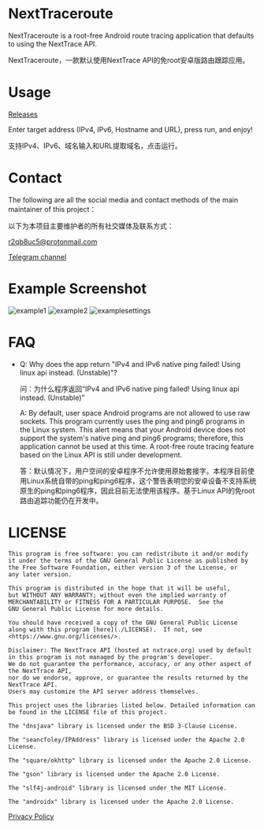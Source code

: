 # NextTraceroute 

NextTraceroute is a root-free Android route tracing application that defaults to using the NextTrace API.

NextTraceroute，一款默认使用NextTrace API的免root安卓版路由跟踪应用。

# Usage

[Releases](https://github.com/nxtrace/NextTraceroute/releases)

Enter target address (IPv4, IPv6, Hostname and URL), press run, and enjoy!

支持IPv4、IPv6、域名输入和URL提取域名，点击运行。

# Contact

The following are all the social media and contact methods of the main maintainer of this project：

以下为本项目主要维护者的所有社交媒体及联系方式：

[r2qb8uc5@protonmail.com](mailto:r2qb8uc5@protonmail.com)

[Telegram channel](https://t.me/nexttraceroute)

# Example Screenshot
![example1](./pic/1.png)
![example2](./pic/2.png)
![examplesettings](./pic/settings.png)

# FAQ

* Q: Why does the app return "IPv4 and IPv6 native ping failed! Using linux api instead. (Unstable)"?

  问：为什么程序返回“IPv4 and IPv6 native ping failed! Using linux api instead. (Unstable)”
  
  A: By default, user space Android programs are not allowed to use raw sockets. This program currently uses the ping and ping6 programs in the Linux system. This alert means that your Android device does not support the system's native ping and ping6 programs; therefore, this application cannot be used at this time. A root-free route tracing feature based on the Linux API is still under development.

  答：默认情况下，用户空间的安卓程序不允许使用原始套接字。本程序目前使用Linux系统自带的ping和ping6程序，这个警告表明您的安卓设备不支持系统原生的ping和ping6程序，因此目前无法使用该程序。基于Linux API的免root路由追踪功能仍在开发中。

# LICENSE
```
This program is free software: you can redistribute it and/or modify
it under the terms of the GNU General Public License as published by
the Free Software Foundation, either version 3 of the License, or
any later version.

This program is distributed in the hope that it will be useful,
but WITHOUT ANY WARRANTY; without even the implied warranty of
MERCHANTABILITY or FITNESS FOR A PARTICULAR PURPOSE.  See the
GNU General Public License for more details.

You should have received a copy of the GNU General Public License
along with this program [here](./LICENSE).  If not, see <https://www.gnu.org/licenses/>.

Disclaimer: The NextTrace API (hosted at nxtrace.org) used by default in this program is not managed by the program's developer.
We do not guarantee the performance, accuracy, or any other aspect of the NextTrace API,
nor do we endorse, approve, or guarantee the results returned by the NextTrace API.
Users may customize the API server address themselves.

This project uses the libraries listed below. Detailed information can be found in the LICENSE file of this project.

The "dnsjava" library is licensed under the BSD 3-Clause License.

The "seancfoley/IPAddress" library is licensed under the Apache 2.0 License.

The "square/okhttp" library is licensed under the Apache 2.0 License.

The "gson" library is licensed under the Apache 2.0 License.

The "slf4j-android" library is licensed under the MIT License.

The "androidx" library is licensed under the Apache 2.0 License.

```

[Privacy Policy](./PrivacyPolicy.md)
